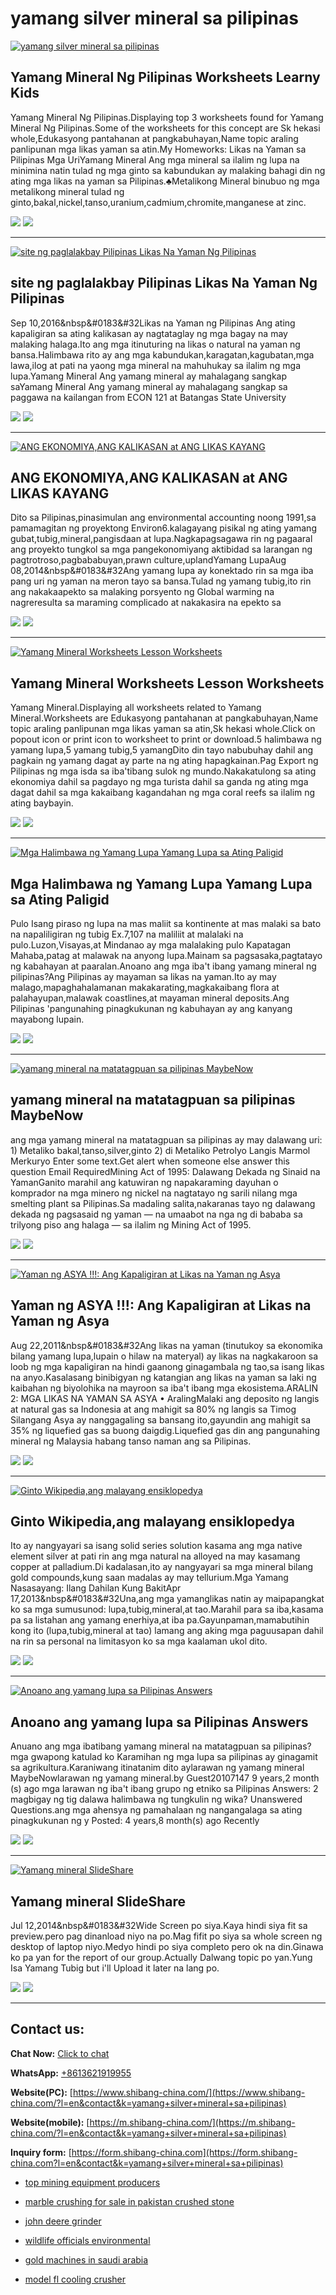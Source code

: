 # yamang silver mineral sa pilipinas

<a href="https://swt.shibang-china.com/?l=en&img&k=yamang+silver+mineral+sa+pilipinas" target="_blank">![yamang silver mineral sa pilipinas](http://static.shibang-china.com/all-800x300/474.jpg)</a>

## Yamang Mineral Ng Pilipinas Worksheets Learny Kids
Yamang Mineral Ng Pilipinas.Displaying top 3 worksheets found for Yamang Mineral Ng Pilipinas.Some of the worksheets for this concept are Sk hekasi whole,Edukasyong pantahanan at pangkabuhayan,Name topic araling panlipunan mga likas yaman sa atin.My Homeworks: Likas na Yaman sa Pilipinas Mga UriYamang Mineral Ang mga mineral sa ilalim ng lupa na minimina natin tulad ng mga ginto sa kabundukan ay malaking bahagi din ng ating mga likas na yaman sa Pilipinas.♣Metalikong Mineral binubuo ng mga metalikong mineral tulad ng ginto,bakal,nickel,tanso,uranium,cadmium,chromite,manganese at zinc.


<a href="https://whatsapp.shibangsoft.com/WhatsApp.php" target="_blank" title="WhatsApp">![](http://static.shibang-china.com/icon/whatsapp.png)</a> <a href="https://swt.shibang-china.com/?l=en&icon&k=yamang+silver+mineral+sa+pilipinas" target="_blank">![](http://static.shibang-china.com/icon/chat-en.png)</a>

---

<a href="https://swt.shibang-china.com/?l=en&img&k=yamang+silver+mineral+sa+pilipinas" target="_blank">![site ng paglalakbay Pilipinas Likas Na Yaman Ng Pilipinas](http://static.shibang-china.com/all-800x300/780.jpg)</a>

## site ng paglalakbay Pilipinas Likas Na Yaman Ng Pilipinas
Sep 10,2016&nbsp&#0183&#32Likas na Yaman ng Pilipinas Ang ating kapaligiran sa ating kalikasan ay nagtataglay ng mga bagay na may malaking halaga.Ito ang mga itinuturing na likas o natural na yaman ng bansa.Halimbawa rito ay ang mga kabundukan,karagatan,kagubatan,mga lawa,ilog at pati na yaong mga mineral na mahuhukay sa ilalim ng mga lupa.Yamang Mineral Ang yamang mineral ay mahalagang sangkap saYamang Mineral Ang yamang mineral ay mahalagang sangkap sa paggawa na kailangan from ECON 121 at Batangas State University


<a href="https://whatsapp.shibangsoft.com/WhatsApp.php" target="_blank" title="WhatsApp">![](http://static.shibang-china.com/icon/whatsapp.png)</a> <a href="https://swt.shibang-china.com/?l=en&icon&k=yamang+silver+mineral+sa+pilipinas" target="_blank">![](http://static.shibang-china.com/icon/chat-en.png)</a>

---

<a href="https://swt.shibang-china.com/?l=en&img&k=yamang+silver+mineral+sa+pilipinas" target="_blank">![ANG EKONOMIYA,ANG KALIKASAN at ANG LIKAS KAYANG](http://static.shibang-china.com/all-800x300/1337.jpg)</a>

## ANG EKONOMIYA,ANG KALIKASAN at ANG LIKAS KAYANG
Dito sa Pilipinas,pinasimulan ang environmental accounting noong 1991,sa pamamagitan ng proyektong Environ6.kalagayang pisikal ng ating yamang gubat,tubig,mineral,pangisdaan at lupa.Nagkapagsagawa rin ng pagaaral ang proyekto tungkol sa mga pangekonomiyang aktibidad sa larangan ng pagtrotroso,pagbababuyan,prawn culture,uplandYamang LupaAug 08,2014&nbsp&#0183&#32Ang yamang lupa ay konektado rin sa mga iba pang uri ng yaman na meron tayo sa bansa.Tulad ng yamang tubig,ito rin ang nakakaapekto sa malaking porsyento ng Global warming na nagreresulta sa maraming complicado at nakakasira na epekto sa


<a href="https://whatsapp.shibangsoft.com/WhatsApp.php" target="_blank" title="WhatsApp">![](http://static.shibang-china.com/icon/whatsapp.png)</a> <a href="https://swt.shibang-china.com/?l=en&icon&k=yamang+silver+mineral+sa+pilipinas" target="_blank">![](http://static.shibang-china.com/icon/chat-en.png)</a>

---

<a href="https://swt.shibang-china.com/?l=en&img&k=yamang+silver+mineral+sa+pilipinas" target="_blank">![Yamang Mineral Worksheets Lesson Worksheets](http://static.shibang-china.com/all-800x300/1194.jpg)</a>

## Yamang Mineral Worksheets Lesson Worksheets
Yamang Mineral.Displaying all worksheets related to Yamang Mineral.Worksheets are Edukasyong pantahanan at pangkabuhayan,Name topic araling panlipunan mga likas yaman sa atin,Sk hekasi whole.Click on popout icon or print icon to worksheet to print or download.5 halimbawa ng yamang lupa,5 yamang tubig,5 yamangDito din tayo nabubuhay dahil ang pagkain ng yamang dagat ay parte na ng ating hapagkainan.Pag Export ng Pilipinas ng mga isda sa iba'tibang sulok ng mundo.Nakakatulong sa ating ekonomiya dahil sa pagdayo ng mga turista dahil sa ganda ng ating mga dagat dahil sa mga kakaibang kagandahan ng mga coral reefs sa ilalim ng ating baybayin.


<a href="https://whatsapp.shibangsoft.com/WhatsApp.php" target="_blank" title="WhatsApp">![](http://static.shibang-china.com/icon/whatsapp.png)</a> <a href="https://swt.shibang-china.com/?l=en&icon&k=yamang+silver+mineral+sa+pilipinas" target="_blank">![](http://static.shibang-china.com/icon/chat-en.png)</a>

---

<a href="https://swt.shibang-china.com/?l=en&img&k=yamang+silver+mineral+sa+pilipinas" target="_blank">![Mga Halimbawa ng Yamang Lupa Yamang Lupa sa Ating Paligid](http://static.shibang-china.com/all-800x300/689.jpg)</a>

## Mga Halimbawa ng Yamang Lupa Yamang Lupa sa Ating Paligid
Pulo Isang piraso ng lupa na mas maliit sa kontinente at mas malaki sa bato na napaliligiran ng tubig Ex.7,107 na maliliit at malalaki na pulo.Luzon,Visayas,at Mindanao ay mga malalaking pulo Kapatagan Mahaba,patag at malawak na anyong lupa.Mainam sa pagsasaka,pagtatayo ng kabahayan at paaralan.Anoano ang mga iba't ibang yamang mineral ng pilipinas?Ang Pilipinas ay mayaman sa likas na yaman.Ito ay may malago,mapaghahalamanan makakarating,magkakaibang flora at palahayupan,malawak coastlines,at mayaman mineral deposits.Ang Pilipinas 'pangunahing pinagkukunan ng kabuhayan ay ang kanyang mayabong lupain.


<a href="https://whatsapp.shibangsoft.com/WhatsApp.php" target="_blank" title="WhatsApp">![](http://static.shibang-china.com/icon/whatsapp.png)</a> <a href="https://swt.shibang-china.com/?l=en&icon&k=yamang+silver+mineral+sa+pilipinas" target="_blank">![](http://static.shibang-china.com/icon/chat-en.png)</a>

---

<a href="https://swt.shibang-china.com/?l=en&img&k=yamang+silver+mineral+sa+pilipinas" target="_blank">![yamang mineral na matatagpuan sa pilipinas MaybeNow](http://static.shibang-china.com/all-800x300/34.jpg)</a>

## yamang mineral na matatagpuan sa pilipinas MaybeNow
ang mga yamang mineral na matatagpuan sa pilipinas ay may dalawang uri: 1) Metaliko bakal,tanso,silver,ginto 2) di Metaliko Petrolyo Langis Marmol Merkuryo Enter some text.Get alert when someone else answer this question Email RequiredMining Act of 1995: Dalawang Dekada ng Sinaid na YamanGanito marahil ang katuwiran ng napakaraming dayuhan o komprador na mga minero ng nickel na nagtatayo ng sarili nilang mga smelting plant sa Pilipinas.Sa madaling salita,nakaranas tayo ng dalawang dekada ng pagsasaid ng yaman — na umaabot na nga ng di bababa sa trilyong piso ang halaga — sa ilalim ng Mining Act of 1995.


<a href="https://whatsapp.shibangsoft.com/WhatsApp.php" target="_blank" title="WhatsApp">![](http://static.shibang-china.com/icon/whatsapp.png)</a> <a href="https://swt.shibang-china.com/?l=en&icon&k=yamang+silver+mineral+sa+pilipinas" target="_blank">![](http://static.shibang-china.com/icon/chat-en.png)</a>

---

<a href="https://swt.shibang-china.com/?l=en&img&k=yamang+silver+mineral+sa+pilipinas" target="_blank">![Yaman ng ASYA !!!: Ang Kapaligiran at Likas na Yaman ng Asya](http://static.shibang-china.com/all-800x300/823.jpg)</a>

## Yaman ng ASYA !!!: Ang Kapaligiran at Likas na Yaman ng Asya
Aug 22,2011&nbsp&#0183&#32Ang likas na yaman (tinutukoy sa ekonomika bilang yamang lupa,lupain o hilaw na materyal) ay likas na nagkakaroon sa loob ng mga kapaligiran na hindi gaanong ginagambala ng tao,sa isang likas na anyo.Kasalasang binibigyan ng katangian ang likas na yaman sa laki ng kaibahan ng biyolohika na mayroon sa iba't ibang mga ekosistema.ARALIN 2: MGA LIKAS NA YAMAN SA ASYA • AralingMalaki ang deposito ng langis at natural gas sa Indonesia at ang mahigit sa 80% ng langis sa Timog Silangang Asya ay nanggagaling sa bansang ito,gayundin ang mahigit sa 35% ng liquefied gas sa buong daigdig.Liquefied gas din ang pangunahing mineral ng Malaysia habang tanso naman ang sa Pilipinas.


<a href="https://whatsapp.shibangsoft.com/WhatsApp.php" target="_blank" title="WhatsApp">![](http://static.shibang-china.com/icon/whatsapp.png)</a> <a href="https://swt.shibang-china.com/?l=en&icon&k=yamang+silver+mineral+sa+pilipinas" target="_blank">![](http://static.shibang-china.com/icon/chat-en.png)</a>

---

<a href="https://swt.shibang-china.com/?l=en&img&k=yamang+silver+mineral+sa+pilipinas" target="_blank">![Ginto Wikipedia,ang malayang ensiklopedya](http://static.shibang-china.com/all-800x300/426.jpg)</a>

## Ginto Wikipedia,ang malayang ensiklopedya
Ito ay nangyayari sa isang solid series solution kasama ang mga native element silver at pati rin ang mga natural na alloyed na may kasamang copper at palladium.Di kadalasan,ito ay nangyayari sa mga mineral bilang gold compounds,kung saan madalas ay may tellurium.Mga Yamang Nasasayang: Ilang Dahilan Kung BakitApr 17,2013&nbsp&#0183&#32Una,ang mga yamanglikas natin ay maipapangkat ko sa mga sumusunod: lupa,tubig,mineral,at tao.Marahil para sa iba,kasama pa sa listahan ang yamang enerhiya,at iba pa.Gayunpaman,mamabutihin kong ito (lupa,tubig,mineral at tao) lamang ang aking mga paguusapan dahil na rin sa personal na limitasyon ko sa mga kaalaman ukol dito.


<a href="https://whatsapp.shibangsoft.com/WhatsApp.php" target="_blank" title="WhatsApp">![](http://static.shibang-china.com/icon/whatsapp.png)</a> <a href="https://swt.shibang-china.com/?l=en&icon&k=yamang+silver+mineral+sa+pilipinas" target="_blank">![](http://static.shibang-china.com/icon/chat-en.png)</a>

---

<a href="https://swt.shibang-china.com/?l=en&img&k=yamang+silver+mineral+sa+pilipinas" target="_blank">![Anoano ang yamang lupa sa Pilipinas Answers](http://static.shibang-china.com/all-800x300/903.jpg)</a>

## Anoano ang yamang lupa sa Pilipinas Answers
Anuano ang mga ibatibang yamang mineral na matatagpuan sa pilipinas? mga gwapong katulad ko Karamihan ng mga lupa sa pilipinas ay ginagamit sa agrikultura.Karaniwang itinatanim dito aylarawan ng yamang mineral MaybeNowlarawan ng yamang mineral.by Guest20107147 9 years,2 month (s) ago mga larawan ng iba't ibang grupo ng etniko sa Pilipinas Answers: 2 magbigay ng tig dalawa halimbawa ng tungkulin ng wika? Unanswered Questions.ang mga ahensya ng pamahalaan ng nangangalaga sa ating pinagkukunan ng y Posted: 4 years,8 month(s) ago Recently


<a href="https://whatsapp.shibangsoft.com/WhatsApp.php" target="_blank" title="WhatsApp">![](http://static.shibang-china.com/icon/whatsapp.png)</a> <a href="https://swt.shibang-china.com/?l=en&icon&k=yamang+silver+mineral+sa+pilipinas" target="_blank">![](http://static.shibang-china.com/icon/chat-en.png)</a>

---

<a href="https://swt.shibang-china.com/?l=en&img&k=yamang+silver+mineral+sa+pilipinas" target="_blank">![Yamang mineral SlideShare](http://static.shibang-china.com/all-800x300/451.jpg)</a>

## Yamang mineral SlideShare
Jul 12,2014&nbsp&#0183&#32Wide Screen po siya.Kaya hindi siya fit sa preview.pero pag dinanload niyo na po.Mag fifit po siya sa whole screen ng desktop of laptop niyo.Medyo hindi po siya completo pero ok na din.Ginawa ko pa yan for the report of our group.Actually Dalwang topic po yan.Yung Isa Yamang Tubig but i'll Upload it later na lang po.

<a href="https://whatsapp.shibangsoft.com/WhatsApp.php" target="_blank" title="WhatsApp">![](http://static.shibang-china.com/icon/whatsapp.png)</a> <a href="https://swt.shibang-china.com/?l=en&icon&k=yamang+silver+mineral+sa+pilipinas" target="_blank">![](http://static.shibang-china.com/icon/chat-en.png)</a>

---
## Contact us:

**Chat Now:** [Click to chat](https://swt.shibang-china.com?l=en&contact&k=yamang+silver+mineral+sa+pilipinas)

**WhatsApp:**  [+8613621919955](https://whatsapp.shibangsoft.com/WhatsApp.php)

**Website(PC):** [https://www.shibang-china.com/](https://www.shibang-china.com/?l=en&contact&k=yamang+silver+mineral+sa+pilipinas)

**Website(mobile):** [https://m.shibang-china.com/](https://m.shibang-china.com/?l=en&contact&k=yamang+silver+mineral+sa+pilipinas)

**Inquiry form:** [https://form.shibang-china.com](https://form.shibang-china.com?l=en&contact&k=yamang+silver+mineral+sa+pilipinas)

* [top mining equipment producers](../122/top%20mining%20equipment%20producers.md)

* [marble crushing for sale in pakistan crushed stone](../120/marble%20crushing%20for%20sale%20in%20pakistan%20crushed%20stone.md)

* [john deere grinder](../115/john%20deere%20grinder.md)

* [wildlife officials environmental](../117/wildlife%20officials%20environmental.md)

* [gold machines in saudi arabia](../120/gold%20machines%20in%20saudi%20arabia.md)

* [model fl cooling crusher](../117/model%20fl%20cooling%20crusher.md)